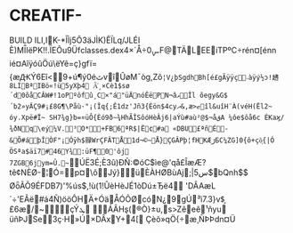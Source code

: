 # CREATIF-
BUILD
ILI,IK-*ÎÌϳ5Ô3äJÌK)ÊÏLq/JLÉI
È)MÏ̃Ië  PK     !!.ÏEÔu9 Üf    classes.dex4×´Å÷0ࡑF@TÄLEEiTPºϹ÷rén¤[énn	ié¤AîÿóûÖú\ëYê=ç}gfï={æԪÝ6Eî<9+ú¶ý0éٿvîÛøМ¯òg,Zõ`¦V¿þSgdhBh[é£gÃÿÿç˕àÿý½ͻ!䞞8LÍBªIBö«!ü5yXþ4
Ã҆¸×Cè1$sø´d0õåCÂW#!1oPºôfû¸C×"á"üÄnóÊëPN¬âވÎl õegy&G$´b2»yÄÇ9#¡£8G¶\Påù·"¡(­Îq{;Ê1­dz'Jñ3{Èön$4cyދ&,æ>ޏîl&uîH¨À(véH(Ël2~	óy.Xpë#Ï~	SH7¾g}b=¤üÔ{Èó9ð~¾HhÃÎSôóHèÂj6|aÝù#aù²@$¬åقА
¼ôe$ôå6c
ÉKaϗ/¾ðNq\eý­¼V.³O*+FB6ªR$|Ë¢#a	«DBU£ªñÉ­&Õ#áþÎÒF"¡Óȳh$䎑WrÇFÂTÅ1d¬©~Å}ÇGÂPþ¦f­HKÆڑБC¼ZG]0{ô­+çõ͕{|Ó ÖSªa$äï7#46Y¾:üF¶0'ôj	7ZGB6jym=Û.~`ÚË3É;È3û)ÐÑ:©óC$ìe@'qå£ÎæÆ?tê¢NÈØ-¦Ó=p¤\ôJý}üÈÀHØBùAj;|5س$bQnh$$	ØȫÃÕ9ÉFDB7)'%ús$,!ù(1!ÛèHèJÉ1òDú±Ђë4	­'DÂAæL´÷'EÂë#á4Ñ)ööÔHÄ+ÓäÅÓÕØcóN¿9gÚ³ì7.3}v$̘£6æ/~çÝܛ	ÁÂHȿ(®Ò}±u,s>Zêeê¹ñyuüñÞJSe3ç·H»Ú×DÂxY+4[	Çèõ»qÖ{÷æ¸ÑÞÞdn¤Ü
